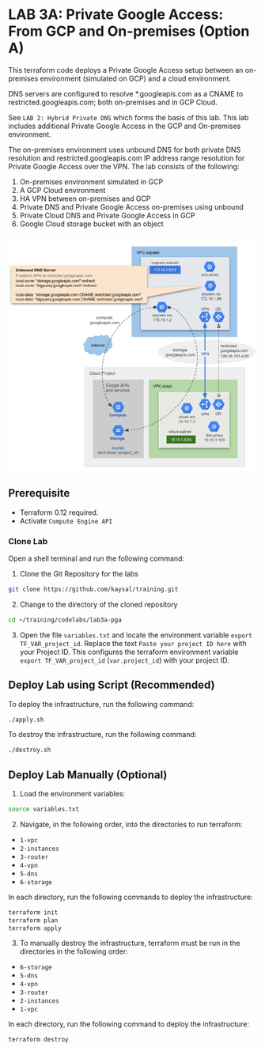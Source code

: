 # LAB 3A: Private Google Access: From GCP and On-premises (Option A)

This terraform code deploys a Private Google Access setup between an on-premises environment (simulated on GCP) and a cloud environment.

DNS servers are configured to resolve \*.googleapis.com as a CNAME to restricted.googleapis.com; both on-premises and in GCP Cloud.

See `LAB 2: Hybrid Private DNS` which forms the basis of this lab. This lab includes additional Private Google Access in the GCP and On-premises environment.

The on-premises environment uses unbound DNS for both private DNS resolution and restricted.googleapis.com IP address range resolution for Private Google Access over the VPN. The lab consists of the following:
1. On-premises environment simulated in GCP
2. A GCP Cloud environment
3. HA VPN between on-premises and GCP
4. Private DNS and Private Google Access on-premises using unbound
5. Private Cloud DNS and Private Google Access in GCP
6. Google Cloud storage bucket with an object

![Alt Text](image.png)
---

## Prerequisite
- Terraform 0.12 required.
- Activate `Compute Engine API`

### Clone Lab
Open a shell terminal and run the following command:
1. Clone the Git Repository for the labs
```sh
git clone https://github.com/kaysal/training.git
```

2. Change to the directory of the cloned repository
```sh
cd ~/training/codelabs/lab3a-pga
```
3. Open the file `variables.txt` and locate the environment variable `export TF_VAR_project_id`. Replace the text `Paste your project ID here` with your Project ID. This configures the terraform environment variable `export TF_VAR_project_id` (`var.project_id`) with your project ID.

## Deploy Lab using Script (Recommended)

To deploy the infrastructure, run the following command:
```sh
./apply.sh
```
To destroy the infrastructure, run the following command:
```sh
./destroy.sh
```

## Deploy Lab Manually (Optional)

1. Load the environment variables:
```sh
source variables.txt
```

2. Navigate, in the following order, into the directories to run terraform:
- `1-vpc`
- `2-instances`
- `3-router`
- `4-vpn`
- `5-dns`
- `6-storage`

In each directory, run the following commands to deploy the infrastructure:
```hcl
terraform init
terraform plan
terraform apply
```
3. To manually destroy the infrastructure, terraform must be run in the directories in the following order:
- `6-storage`
- `5-dns`
- `4-vpn`
- `3-router`
- `2-instances`
- `1-vpc`

In each directory, run the following command to deploy the infrastructure:
```hcl
terraform destroy
```
